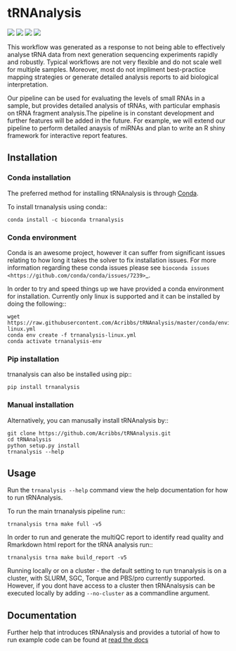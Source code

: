 # tRNAnalysis

<p align="left">
	<a href="https://readthedocs.org/projects/trnanalysis/badge/?version=latest", alt="Documentation">
		<img src="https://readthedocs.org/projects/trnanalysis/badge/?version=latest" /></a>
	<a href="https://travis-ci.com/Acribbs/tRNAnalysis.svg?branch=master", alt="Travis">
		<img src="https://api.travis-ci.com/Acribbs/tRNAnalysis.svg?branch=master" /></a>
	<a href="https://twitter.com/CribbsP?lang=en", alt="Twitter followers">
		<img src="https://img.shields.io/twitter/url/http/shields.io.svg?style=social&logo=twitter" /></a>
	<a href="https://twitter.com/CribbsP?lang=en", alt="Twitter followers">
		<img src="https://img.shields.io/twitter/url/http/shields.io.svg?style=social&logo=twitter" /></a>
</p>

This workflow was generated as a response to not being able to effectively analyse tRNA data from next generation sequencing experiments rapidly and robustly. Typical workflows are not very flexible and do not scale well for multiple samples. Moreover, most do not impliment best-practice mapping strategies or generate detailed analysis reports to aid biological interpretation.

Our pipeline can be used for evaluating the levels of small RNAs in a sample, but provides detailed analysis of tRNAs, with particular emphasis on tRNA fragment analysis.The pipeline is in constant development and further features will be added in the future. For example, we will extend our pipeline to perform detailed anaysis of miRNAs and plan to write an R shiny framework for interactive report features.

## Installation


### Conda installation

The preferred method for installing tRNAnalysis is through [Conda](https://conda.io). 

To install trnanalysis using conda::
    
    conda install -c bioconda trnanalysis

### Conda environment

Conda is an awesome project, however it can suffer from significant issues relating to how long it takes the solver to
fix installation issues. For more information regarding these conda issues please see `bioconda issues <https://github.com/conda/conda/issues/7239>`_.

In order to try and speed things up we have provided a conda environment for installation. Currently only linux is supported and it can
be installed by doing the following::

    wget https://raw.githubusercontent.com/Acribbs/tRNAnalysis/master/conda/environments/trnanalysis-linux.yml
    conda env create -f trnanalysis-linux.yml 
    conda activate trnanalysis-env

### Pip installation

trnanalysis can also be installed using pip::

    pip install trnanalysis


### Manual installation

Alternatively, you can manusally install tRNAnalysis by::

    git clone https://github.com/Acribbs/tRNAnalysis.git
    cd tRNAnalysis
    python setup.py install
    trnanalysis --help
    
## Usage

Run the ``trnanalysis --help`` command view the help documentation for how to run tRNAnalysis.

To run the main trnanalysis pipeline run::

    trnanalysis trna make full -v5

In order to run and generate the multiQC report to identify read quality and Rmarkdown html report
for the tRNA analysis run::

    trnanalysis trna make build_report -v5
    
Running locally or on a cluster - the default setting to run trnanalysis is on a cluster, with SLURM, SGC, Torque and PBS/pro
currently supported. However, if you dont have access to a cluster then tRNAnalsysis can be executed locally by adding `--no-cluster` as a 
commandline argument. 

## Documentation

Further help that introduces tRNAnalysis and provides a tutorial of how to run example
code can be found at [read the docs](https://trnanalysis.readthedocs.io/en/latest/)
